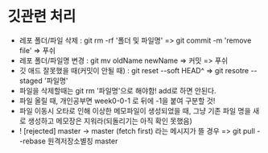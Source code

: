 깃관련 처리
=============
* 레포 폴더/파일 삭제 : git rm -rf '폴더 및 파일명' => git commit -m 'remove file' => 푸쉬
* 레포 폴더/파일명 변경 : git mv oldName newName => 커밋 => 푸쉬
* 깃 애드 잘못했을 때(커밋이 안될 때) : git reset --soft HEAD^ => git resotre --staged '파일명'
* 파일을 삭제할때는 git rm '파일명'으로 해야함! add로 하면 안된다.
* 파일 올릴 때, 개인공부면 week0-0-1 로 뒤에 -1을 붙여 구분할 것!
* 파일 이동시 오타로 인해 이상한 메모파일이 생성되었을 때, 그냥 기존 파일 명을 새로 생성하고 메모장은 지워라(되돌리기는 아직 확인 못했음)
* ! [rejected]        master -> master (fetch first) 라는 메시지가 뜰 경우 => git pull --rebase 원격저장소별칭 master